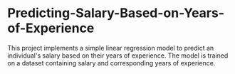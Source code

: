 # Predicting-Salary-Based-on-Years-of-Experience
This project implements a simple linear regression model to predict an individual's salary based on their years of experience. The model is trained on a dataset containing salary and corresponding years of experience.
